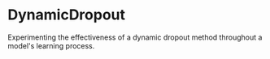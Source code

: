 # DynamicDropout
Experimenting the effectiveness of a dynamic dropout method throughout a model's learning process.
